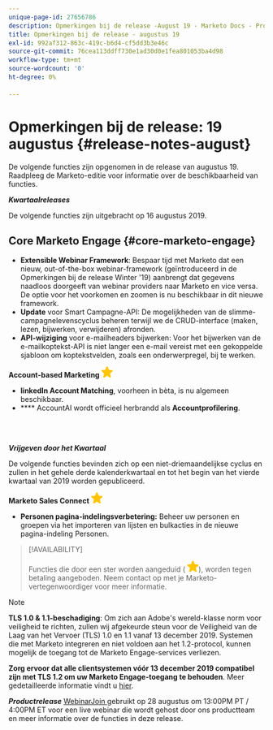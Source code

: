 ```yaml
---
unique-page-id: 27656786
description: Opmerkingen bij de release -August 19 - Marketo Docs - Productdocumentatie
title: Opmerkingen bij de release - augustus 19
exl-id: 992af312-863c-419c-b6d4-cf5dd3b3e46c
source-git-commit: 76cea113ddff730e1ad30d0e1fea801053ba4d98
workflow-type: tm+mt
source-wordcount: '0'
ht-degree: 0%

---
```


# Opmerkingen bij de release: 19 augustus {#release-notes-august}

De volgende functies zijn opgenomen in de release van augustus 19. Raadpleeg de Marketo-editie voor informatie over de beschikbaarheid van functies.

**_Kwartaalreleases_**

De volgende functies zijn uitgebracht op 16 augustus 2019.

## Core Marketo Engage {#core-marketo-engage}

* **Extensible Webinar Framework**: Bespaar tijd met Marketo dat een nieuw, out-of-the-box webinar-framework (geïntroduceerd in de Opmerkingen bij de release Winter &#39;19) aanbrengt dat gegevens naadloos doorgeeft van webinar providers naar Marketo en vice versa. De optie voor het voorkomen en zoomen is nu beschikbaar in dit nieuwe framework.
* **Update** voor Smart Campagne-API: De mogelijkheden van de slimme-campagnelevenscyclus beheren terwijl we de CRUD-interface (maken, lezen, bijwerken, verwijderen) afronden.
* **API-wijziging** voor e-mailheaders bijwerken: Voor het bijwerken van de e-mailkoptekst-API is niet langer een e-mail vereist met een gekoppelde sjabloon om koptekstvelden, zoals een onderwerpregel, bij te werken.

**Account-based Marketing** ![ (ster)](assets/yellow-star.png)

* **linkedIn Account Matching**, voorheen in bèta, is nu algemeen beschikbaar.
* **** AccountAI wordt officieel herbrandd als  **Accountprofilering**.

<br> 

**_Vrijgeven door het Kwartaal_**

De volgende functies bevinden zich op een niet-driemaandelijkse cyclus en zullen in het gehele derde kalenderkwartaal en tot het begin van het vierde kwartaal van 2019 worden gepubliceerd.

**Marketo Sales Connect** ![ (ster)](assets/yellow-star.png)

* **Personen pagina-indelingsverbetering:** Beheer uw personen en groepen via het importeren van lijsten en bulkacties in de nieuwe pagina-indeling Personen.

>[!AVAILABILITY]
>
>Functies die door een ster worden aangeduid ( ![(star)](assets/yellow-star.png)), worden tegen betaling aangeboden. Neem contact op met je Marketo-vertegenwoordiger voor meer informatie.

>[!NOTE]
>
>**TLS 1.0 &amp; 1.1-beschadiging**: Om zich aan Adobe&#39;s wereld-klasse norm voor veiligheid te richten, zullen wij afgekeurde steun voor de Veiligheid van de Laag van het Vervoer (TLS) 1.0 en 1.1 vanaf 13 december 2019. Systemen die met Marketo integreren en niet voldoen aan het 1.2-protocol, kunnen mogelijk de toegang tot de Marketo Engage-services verliezen.
>
>**Zorg ervoor dat alle clientsystemen vóór 13 december 2019 compatibel zijn met TLS 1.2 om uw Marketo Engage-toegang te behouden**. Meer gedetailleerde informatie vindt u [hier](https://nation.marketo.com/docs/DOC-7059-tls-10-11-deprecation-faq).

**_Productrelease_** [WebinarJoin ](https://engage.marketo.com/August_19_Release_Webinar.html) gebruikt op 28 augustus om 13:00PM PT / 4:00PM ET voor een live webinar die wordt gehost door ons productteam en meer informatie over de functies in deze release.
